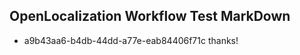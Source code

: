 ## OpenLocalization Workflow Test MarkDown
* a9b43aa6-b4db-44dd-a77e-eab84406f71c thanks!

<!--HONumber=Jul16_HO3-->


